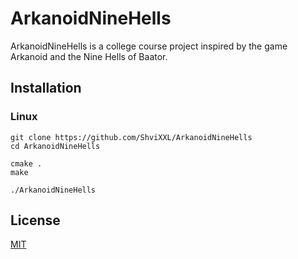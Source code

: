 # ArkanoidNineHells

ArkanoidNineHells is a college course project inspired by the game Arkanoid and the Nine Hells of Baator.

## Installation

### Linux

```
git clone https://github.com/ShviXXL/ArkanoidNineHells
cd ArkanoidNineHells

cmake .
make

./ArkanoidNineHells
```

## License
[MIT](https://choosealicense.com/licenses/mit/)
